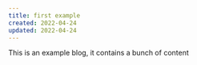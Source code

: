```yaml
---
title: first example
created: 2022-04-24
updated: 2022-04-24
---
```


This is an example blog, it contains a bunch of content